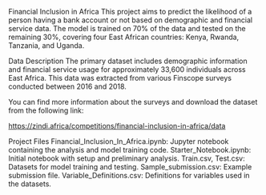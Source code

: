 Financial Inclusion in Africa
This project aims to predict the likelihood of a person having a bank account or not based on demographic and financial service data. The model is trained on 70% of the data and tested on the remaining 30%, covering four East African countries: Kenya, Rwanda, Tanzania, and Uganda.

Data Description
The primary dataset includes demographic information and financial service usage for approximately 33,600 individuals across East Africa. This data was extracted from various Finscope surveys conducted between 2016 and 2018.

You can find more information about the surveys and download the dataset from the following link:

https://zindi.africa/competitions/financial-inclusion-in-africa/data

Project Files
Financial_Inclusion_In_Africa.ipynb: Jupyter notebook containing the analysis and model training code.
Starter_Notebook.ipynb: Initial notebook with setup and preliminary analysis.
Train.csv, Test.csv: Datasets for model training and testing.
Sample_submission.csv: Example submission file.
Variable_Definitions.csv: Definitions for variables used in the datasets.
